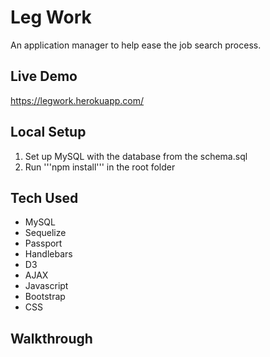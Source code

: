 # Leg Work

An application manager to help ease the job search process.

## Live Demo

https://legwork.herokuapp.com/


## Local Setup

1. Set up MySQL with the database from the schema.sql
2. Run '''npm install''' in the root folder

## Tech Used
* MySQL
* Sequelize
* Passport
* Handlebars
* D3
* AJAX
* Javascript
* Bootstrap
* CSS

## Walkthrough
